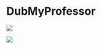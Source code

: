 # DubMyProfessor

[![](http://img.youtube.com/vi/_86bVcIxdiA/0.jpg)](http://www.youtube.com/watch?v=_86bVcIxdiA "DubMyProffesor")

[![](http://img.youtube.com/vi/gQUJ7tixMdA/0.jpg)](https://www.youtube.com/watch?v=gQUJ7tixMdA "DubMyProffesor")

